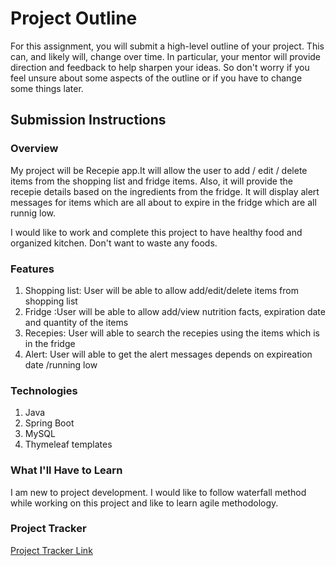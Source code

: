 # Project Outline
For this assignment, you will submit a high-level outline of your project. This can, and likely will, change over time. In particular, your mentor will provide direction and feedback to help sharpen your ideas. So don't worry if you feel unsure about some aspects of the outline or if you have to change some things later.

## Submission Instructions

### Overview

My project will be Recepie app.It will allow the user to add / edit / delete items from the shopping list and fridge items. Also, it will provide the recepie details based on the ingredients from the fridge. It will display alert messages for items which are all about to expire in the fridge which are all runnig low.

I would like to work and complete this project to have healthy food and organized kitchen. Don't want to waste any foods.

### Features

<ol>
<li>Shopping list: User will be able to allow add/edit/delete items from shopping list</li>
<li>Fridge :User will be able to allow add/view nutrition facts, expiration date and quantity of the items</li>
<li>Recepies: User will able to search the recepies using the items which is in the fridge</li>
<li>Alert: User will able to get the alert messages depends on expireation date /running low</li>
</ol>

### Technologies

<ol>
<li>Java</li>
<li>Spring Boot</li>
<li>MySQL</li>
<li>Thymeleaf templates</li>
</ol>

### What I'll Have to Learn
I am new to project development. I would like to follow waterfall method while working on this project and like to learn agile methodology.

### Project Tracker
[Project Tracker Link](https://trello.com/b/zcqwrCwL/zac-o-group-b)
